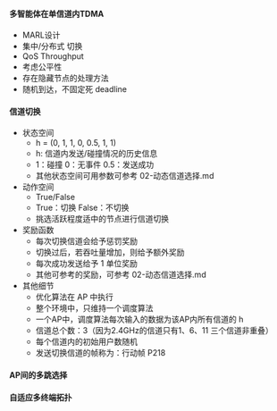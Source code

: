 #### 多智能体在单信道内TDMA
- MARL设计
- 集中/分布式 切换
- QoS Throughput
- 考虑公平性
- 存在隐藏节点的处理方法
- 随机到达，不固定死 deadline

#### 信道切换
- 状态空间
    - h = (0, 1, 1, 0, 0.5, 1, 1)
    - h: 信道内发送/碰撞情况的历史信息
    - 1：碰撞  0：无事件  0.5：发送成功
    - 其他状态空间可用参数可参考 02-动态信道选择.md
- 动作空间
    - True/False
    - True：切换  False：不切换
    - 挑选活跃程度适中的节点进行信道切换
- 奖励函数
    - 每次切换信道会给予惩罚奖励
    - 切换过后，若吞吐量增加，则给予额外奖励
    - 每次成功发送给予 1 单位奖励
    - 其他可参考的奖励，可参考 02-动态信道选择.md
- 其他细节
    - 优化算法在 AP 中执行
    - 整个环境中，只维持一个调度算法
    - 一个AP中，调度算法每次输入的数据为该AP内所有信道的 h
    - 信道总个数：3（因为2.4GHz的信道只有1、6、11 三个信道非重叠）
    - 每个信道内的初始用户数随机
    - 发送切换信道的帧称为：行动帧  P218

#### AP间的多跳选择

#### 自适应多终端拓扑